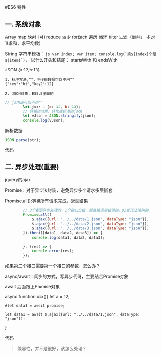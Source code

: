 #ES6 特性


## 一. 系统对象
Array
    map         映射          1对1
    reduce      较少
    forEach     遍历          循环
    filter      过滤（删除）   多对1(求和，求平均数)

String
    字符串模板： 
    ```js
    var index;
    var item;
    console.log(`第${index}个是${item}`);
    ```
    以什么开头和结尾：
    startsWith 和 endsWith

JSON
    {a:12,b:13}
    
    1. 标准写法,""，不传输数据可以不用""
    {"key":"hi","key2":12}
    
    2. JSON对象，ES5.5里面的
    
```js
// js内部可以不用""
        let json = {a: 12, b: 13};
        // 传输的时候，转化成标准的json
        let vJson = JSON.stringify(json);
        console.log(vJson);

```

解析数据
```js
JSON.parse(str);
```

[代码](../code/es6-003.html)

## 二. 异步处理(重要)
jquery的ajax

Promise：对于异步法封装，避免异步多个请求多层嵌套

Promise.all():等待所有请求完成，返回结果
```js
        // 3个都是异步处理的，1个接口出错，就直接调用错误的，UI都无法渲染的
        Promise.all([
            $.ajax({url: "../../data/1.json", dataType: "json"}),
            $.ajax({url: "../../data/2.json", dataType: "json"}),
            $.ajax({url: "../../data/3.json", dataType: "json"}),
        ]).then(([data1, data2, data3]) => {
            console.log(data1, data2, data3);

        }, (res) => {
            console.error(res);
        });
```

如果第二个接口需要第一个接口的参数，怎么办？

async/await：同步的方式，写异步代码，主要结合Promise对象

await 后面跟上Promise对象

async function xxx(){
    let a = 12;

    #let data1 = await promise;
    
    let data1 = await $.ajax({url: "../../data/1.json", dataType: "json"});
}

[代码](../code/es6-004.html)


> 兼容性，并不是很好，该怎么处理？
